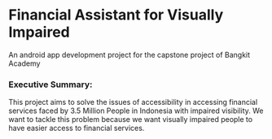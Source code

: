 # Financial Assistant for Visually Impaired
An android app development project for the capstone project of Bangkit Academy

### Executive Summary:

This project aims to solve the issues of accessibility in accessing financial services faced by 3.5 Million People in Indonesia with impaired visibility. We want to tackle this problem because we want visually impaired people to have easier access to financial services.
